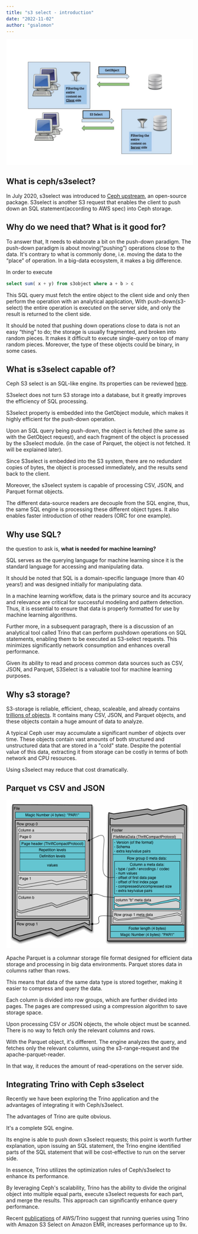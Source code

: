 ```yaml
---
title: "s3 select - introduction"
date: "2022-11-02"
author: "gsalomon"
---
```


![s3select illustration](images/s3select-into.png)

## What is ceph/s3select?
In July 2020, s3select was introduced to [Ceph upstream](https://github.com/ceph/s3select), an open-source package.
S3select is another S3 request that enables the client to push down an SQL statement(according to AWS spec) into Ceph storage.

## Why do we need that? What is it good for?
To answer that, It needs to elaborate a bit on the push-down paradigm.
The push-down paradigm is about moving(“pushing”) operations close to the data.
It's contrary to what is commonly done, i.e. moving the data to the “place” of operation.
In a big-data ecosystem, it makes a big difference. 

In order to execute 
```SQL
select sum( x + y) from s3object where a + b > c
```

This SQL query must fetch the entire object to the client side and only then perform the operation with an analytical application,
With push-down(s3-select) the entire operation is executed on the server side, and only the result is returned to the client side.

It should be noted that pushing down operations close to data is not an easy “thing” to do; the storage is usually fragmented, and broken into random pieces.
It makes it difficult to execute single-query on top of many random pieces. Moreover, the type of these objects could be binary, in some cases.

## What is s3select capable of?
Ceph S3 select is an SQL-like engine. Its properties can be reviewed [here](https://docs.ceph.com/en/latest/radosgw/s3select/#).

S3select does not turn S3 storage into a database, but it greatly improves the efficiency of SQL processing.

S3select property is embedded into the GetObject module, which makes it highly efficient for the push-down operation.

Upon an SQL query being push-down, the object is fetched (the same as with the GetObject request), and each fragment of the object is processed by the s3select module.
(in the case of Parquet, the object is not fetched. It will be explained later).

Since S3select is embedded into the S3 system, there are no redundant copies of bytes, the object is processed immediately, and the results send back to the client.

Moreover, the s3select system is capable of processing CSV, JSON, and Parquet format objects.

The different data-source readers are decouple from the SQL engine, thus, the same SQL engine is processing these different object types.
It also enables faster introduction of other readers (ORC for one example).

## Why use SQL?
the question to ask is,    __what is needed for machine learning?__

SQL serves as the querying language for machine learning since it is the standard language for accessing and manipulating data.

It should be noted that SQL is a domain-specific language (more than 40 years!) and was designed initially for manipulating data.

In a machine learning workflow, data is the primary source and its accuracy and relevance are critical for successful modeling and pattern detection. 
Thus, it is essential to ensure that data is properly formatted for use by machine learning algorithms. 

Further more, in a subsequent paragraph, there is a discussion of an analytical tool called Trino that can perform pushdown operations on SQL statements, enabling them to be executed as S3-select requests. 
This minimizes significantly network consumption and enhances overall performance.

Given its ability to read and process common data sources such as CSV, JSON, and Parquet, S3Select is a valuable tool for machine learning purposes.

## Why s3 storage? 
S3-storage is reliable, efficient, cheap, scaleable, and already contains [trillions of objects](https://www.zdnet.com/article/aws-s3-storage-now-holds-over-100-trillion-objects/). It contains many CSV, JSON, and Parquet objects, and these objects contain a huge amount of data to analyze.

A typical Ceph user may accumulate a significant number of objects over time. 
These objects contain vast amounts of both structured and unstructured data that are stored in a "cold" state. 
Despite the potential value of this data, extracting it from storage can be costly in terms of both network and CPU resources.

Using s3select may reduce that cost dramatically.

## Parquet vs CSV and JSON
![parquet illustration](images/parquet_structure.png)

Apache Parquet is a columnar storage file format designed for efficient data storage and processing in big data environments.
Parquet stores data in columns rather than rows. 

This means that data of the same data type is stored together, making it easier to compress and query the data. 

Each column is divided into row groups, which are further divided into pages. 
The pages are compressed using a compression algorithm to save storage space.

Upon processing CSV or JSON objects, the whole object must be scanned. 
There is no way to fetch only the relevant columns and rows.

With the Parquet object, it's different. 
The engine analyzes the query, and fetches only the relevant columns, using the s3-range-request and the apache-parquet-reader.

In that way, it reduces the amount of read-operations on the server side.

## Integrating Trino with Ceph s3select

Recently we have been exploring the Trino application and the advantages of integrating it with Ceph/s3select.

The advantages of Trino are quite obvious. 

It's a complete SQL engine.

Its engine is able to push down s3select requests; this point is worth further explanation, upon issuing an SQL statement, the Trino engine identified parts of the SQL statement that will be cost-effective to run on the server side.

In essence, Trino utilizes the optimization rules of Ceph/s3select to enhance its performance. 

By leveraging Ceph's scalability, Trino has the ability to divide the original object into multiple equal parts, execute s3select requests for each part, and merge the results. This approach can significantly enhance query performance.

Recent [publications](https://aws.amazon.com/blogs/storage/run-queries-up-to-9x-faster-using-trino-with-amazon-s3-select-on-amazon-emr/) of AWS/Trino suggest that running queries using Trino with Amazon S3 Select on Amazon EMR, increases performance up to 9x.


